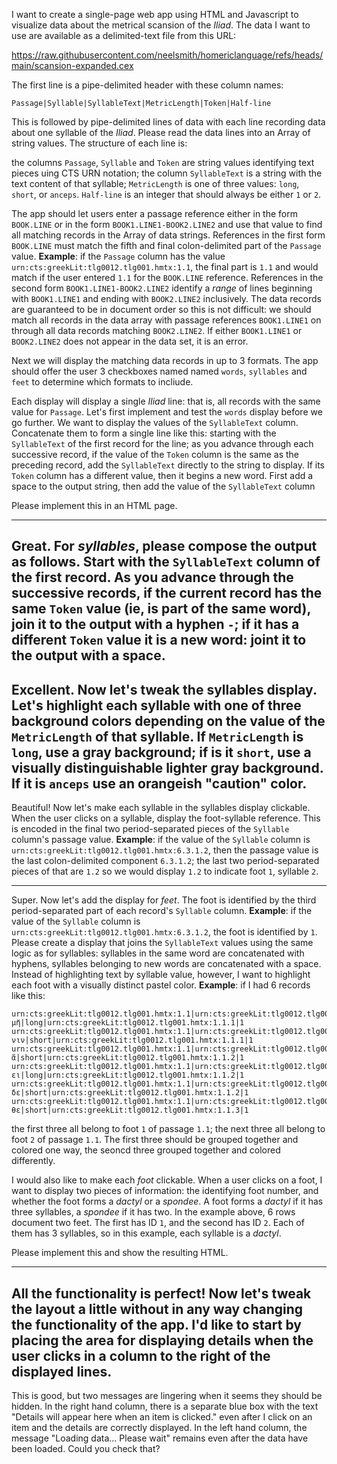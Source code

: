 I want to create a single-page web app using HTML and Javascript to visualize data about the metrical scansion of the *Iliad*. The data I want to use are available as a delimited-text file from this URL:

https://raw.githubusercontent.com/neelsmith/homericlanguage/refs/heads/main/scansion-expanded.cex


The first line is a pipe-delimited header with these column names:

`Passage|Syllable|SyllableText|MetricLength|Token|Half-line`

This is followed by pipe-delimited lines of data with each line recording data about one syllable of the *Iliad*. Please read the data lines into an Array of string values. The structure of each line is:

the columns `Passage`, `Syllable` and `Token` are string values identifying text pieces uing CTS URN notation; the column `SyllableText` is a string with the text content of that syllable; `MetricLength` is one of three values: `long`, `short`, or `anceps`. `Half-line` is an integer that should always be either `1` or `2`.

The app should let users enter a passage reference either in the form `BOOK.LINE` or in the form `BOOK1.LINE1-BOOK2.LINE2` and use that value to find all matching records in the Array of data strings. References in the first form `BOOK.LINE` must match the fifth and final colon-delimited part of the `Passage` value. **Example**: if the `Passage` column has the value `urn:cts:greekLit:tlg0012.tlg001.hmtx:1.1`, the final part is `1.1` and would match if the user entered `1.1` for the `BOOK.LINE` reference. References in the second form `BOOK1.LINE1-BOOK2.LINE2` identify a *range* of lines beginning with `BOOK1.LINE1` and ending with `BOOK2.LINE2` inclusively. The data records are guaranteed to be in document order so this is not difficult: we should match all records in the data array with passage references `BOOK1.LINE1` on through all data records matching `BOOK2.LINE2`. If either `BOOK1.LINE1` or `BOOK2.LINE2` does not appear in the data set, it is an error.

Next we will display the matching data records in up to 3 formats. The app should offer the user 3 checkboxes named named `words`, `syllables` and `feet` to determine which formats to incliude.

Each display will display a single *Iliad* line: that is, all records with the same value for `Passage`. Let's first implement and test the `words` display before we go further. We want to display the values of the `SyllableText` column. Concatenate them to form a single line like this: starting with the `SyllableText` of the first record for the line; as you advance through each successive record, if the value of the `Token` column is the same as the preceding record, add the `SyllableText` directly to the string to display. If its `Token` column has a different value, then it begins a new word. First add a space to the output string, then add the value of the `SyllableText` column


Please implement this in an HTML page.

---

Great. For *syllables*, please compose the output as follows. Start with the `SyllableText` column of the first record. As you advance through the successive records, if the current record has the same `Token` value (ie, is part of the same word), join it to the output with a hyphen `-`; if it has a different `Token` value it is a new word: joint it to the output with a space. 
---

Excellent. Now let's tweak the syllables display. Let's highlight each syllable with one of three background colors depending on the value of the `MetricLength` of that syllable. If `MetricLength` is `long`, use a gray background; if is it `short`, use a visually distinguishable lighter gray background. If it is `anceps` use an orangeish "caution" color.
---
Beautiful! Now let's make each syllable in the syllables display clickable. When the user clicks on a syllable, display the foot-syllable reference. This is encoded in the final two period-separated pieces of the `Syllable` column's passage value. **Example**: if the value of the `Syllable` column is `urn:cts:greekLit:tlg0012.tlg001.hmtx:6.3.1.2`, then the passage value is the last colon-delimited component `6.3.1.2`; the last two period-separated pieces of that are `1.2` so we would display `1.2` to indicate foot `1`, syllable `2`.

---

Super. Now let's add the display for *feet*. The foot is identified by the third period-separated part of each record's `Syllable` column.  **Example**: if the value of the `Syllable` column is `urn:cts:greekLit:tlg0012.tlg001.hmtx:6.3.1.2`, the foot is identified by `1`. Please create a display that joins the `SyllableText` values using the same logic as for syllables: syllables in the same word are concatenated with hyphens, syllables belonging to new words are concatenated with a space. Instead of highlighting text by syllable value, however, I want to highlight each foot with a visually distinct pastel color. **Example**: if I had 6 records like this:

```
urn:cts:greekLit:tlg0012.tlg001.hmtx:1.1|urn:cts:greekLit:tlg0012.tlg001.hmtx:1.1.1.1|μῆ|long|urn:cts:greekLit:tlg0012.tlg001.hmtx:1.1.1|1
urn:cts:greekLit:tlg0012.tlg001.hmtx:1.1|urn:cts:greekLit:tlg0012.tlg001.hmtx:1.1.1.2|νιν|short|urn:cts:greekLit:tlg0012.tlg001.hmtx:1.1.1|1
urn:cts:greekLit:tlg0012.tlg001.hmtx:1.1|urn:cts:greekLit:tlg0012.tlg001.hmtx:1.1.1.3|ἄ|short|urn:cts:greekLit:tlg0012.tlg001.hmtx:1.1.2|1
urn:cts:greekLit:tlg0012.tlg001.hmtx:1.1|urn:cts:greekLit:tlg0012.tlg001.hmtx:1.1.2.1|ει|long|urn:cts:greekLit:tlg0012.tlg001.hmtx:1.1.2|1
urn:cts:greekLit:tlg0012.tlg001.hmtx:1.1|urn:cts:greekLit:tlg0012.tlg001.hmtx:1.1.2.2|δε|short|urn:cts:greekLit:tlg0012.tlg001.hmtx:1.1.2|1
urn:cts:greekLit:tlg0012.tlg001.hmtx:1.1|urn:cts:greekLit:tlg0012.tlg001.hmtx:1.1.2.3|θε|short|urn:cts:greekLit:tlg0012.tlg001.hmtx:1.1.3|1
```

the first three all belong to foot `1` of passage `1.1`; the next three all belong to foot `2` of passage `1.1`. The first three should be grouped together and colored one way, the seoncd three grouped together and colored differently.

I would also like to make each *foot* clickable. When a user clicks on a foot, I want to display two pieces of information: the identifying foot number, and whether the foot forms a *dactyl*  or a *spondee*. A foot forms a *dactyl* if it has three syllables, a *spondee* if it has two. In the example above, 6 rows document two feet. The first has ID `1`, and the second has ID `2`. Each of them has 3 syllables, so in this example, each syllable is a *dactyl*.

Please implement this and show the resulting HTML.

---

All the functionality is perfect! Now let's tweak the layout a little without in any way changing the functionality of the app. I'd like to start by placing the area for displaying details when the user clicks in a column to the right of the displayed lines. 
---
This is good, but two messages are lingering when it seems they should be hidden. In the right hand column, there is a separate blue box with the text "Details will appear here when an item is clicked." even after I click on an item and the details are correctly displayed. In the left hand column, the message "Loading data... Please wait" remains even after the data have been loaded. Could you check that?